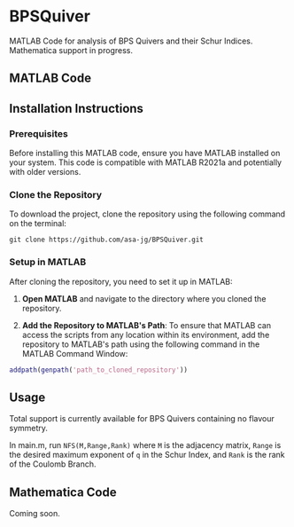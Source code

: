 # BPSQuiver
MATLAB Code for analysis of BPS Quivers and their Schur Indices. Mathematica support in progress.

## MATLAB Code

## Installation Instructions

### Prerequisites

Before installing this MATLAB code, ensure you have MATLAB installed on your system. This code is compatible with MATLAB R2021a and potentially with older versions.

### Clone the Repository

To download the project, clone the repository using the following command on the terminal:

  ```
  git clone https://github.com/asa-jg/BPSQuiver.git
  ```

### Setup in MATLAB

After cloning the repository, you need to set it up in MATLAB:

1. **Open MATLAB** and navigate to the directory where you cloned the repository.

2. **Add the Repository to MATLAB's Path**:
   To ensure that MATLAB can access the scripts from any location within its environment, add the repository to MATLAB's path using the following command in the MATLAB Command Window:

  ```matlab
  addpath(genpath('path_to_cloned_repository'))
  ```
## Usage

Total support is currently available for BPS Quivers containing no flavour symmetry.

In main.m, run `NFS(M,Range,Rank)` where `M` is the adjacency matrix, `Range` is the desired maximum exponent of `q` in the Schur Index, and `Rank` is the rank of the Coulomb Branch.

## Mathematica Code
Coming soon.
